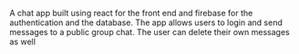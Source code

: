 A chat app built using react for the front end and firebase for the authentication and the database. The app allows users to login and send messages to a public group chat. The user can delete their own messages as well
